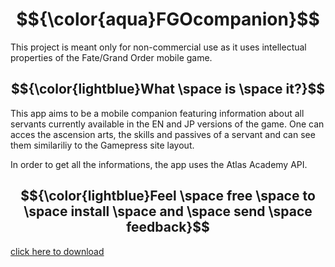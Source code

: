 # $${\color{aqua}FGOcompanion}$$

This project is meant only for non-commercial use as it uses intellectual properties of the Fate/Grand Order mobile game.


## $${\color{lightblue}What \space is \space it?}$$

This app aims to be a mobile companion featuring information about all servants currently available in the EN and JP versions of the game. One can acces the ascension arts, the skills and passives of a servant and can see them similariliy to the Gamepress site layout.

In order to get all the informations, the app uses the Atlas Academy API.


## $${\color{lightblue}Feel \space free \space to \space install \space and \space send \space feedback}$$
[click here to download](build/app/outputs/flutter-apk/app-release.apk)

